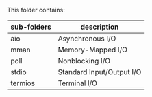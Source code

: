 This folder contains:

| sub-folders | description               |
| ----------- | ------------------------- |
| aio         | Asynchronous I/O          |
| mman        | Memory-Mapped I/O         |
| poll        | Nonblocking I/O           |
| stdio       | Standard Input/Output I/O |
| termios     | Terminal I/O              |
